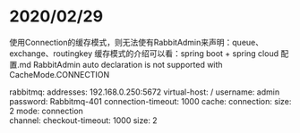 2020/02/29 
================== 

使用Connection的缓存模式，则无法使有RabbitAdmin来声明：queue、exchange、routingkey
缓存模式的介绍可以看：spring boot + spring cloud 配置.md
RabbitAdmin auto declaration is not supported with CacheMode.CONNECTION

  rabbitmq:
    addresses: 192.168.0.250:5672
    virtual-host: /
    username: admin
    password: Rabbitmq-401
    connection-timeout: 1000
    cache:
      connection:
        size: 2
        mode: connection    
      channel:
        checkout-timeout: 1000
        size: 2
      

